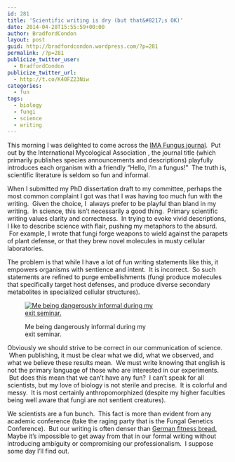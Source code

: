 ```yaml
---
id: 281
title: 'Scientific writing is dry (but that&#8217;s OK)'
date: 2014-04-28T15:55:59+00:00
author: BradfordCondon
layout: post
guid: http://bradfordcondon.wordpress.com/?p=281
permalink: /?p=281
publicize_twitter_user:
  - BradfordCondon
publicize_twitter_url:
  - http://t.co/K40FZ23Niw
categories:
  - fun
tags:
  - biology
  - fungi
  - science
  - writing
---
```

This morning I was delighted to come across the [IMA Fungus journal](http://www.imafungus.org/).  Put out by the International Mycological Association , the journal title (which primarily publishes species announcements and descriptions) playfully introduces each organism with a friendly &#8220;Hello, I&#8217;m a fungus!&#8221;  The truth is, scientific literature is seldom so fun and informal.

When I submitted my PhD dissertation draft to my committee, perhaps the most common complaint I got was that I was having too much fun with the writing.  Given the choice, I  always prefer to be playful than bland in my writing.  In science, this isn&#8217;t necessarily a good thing.  Primary scientific writing values clarity and correctness.  In trying to evoke vivid descriptions, I like to describe science with flair, pushing my metaphors to the absurd.  For example, I wrote that fungi forge weapons to wield against the parapets of plant defense, or that they brew novel molecules in musty cellular laboratories.

The problem is that while I have a lot of fun writing statements like this, it empowers organisms with sentience and intent.  It is incorrect.  So such statements are refined to purge embellishments (fungi produce molecules that specifically target host defenses, and produce diverse secondary metabolites in specialized cellular structures).<figure id="attachment_315" style="width: 300px" class="wp-caption aligncenter">

[<img class="size-medium wp-image-315" src="https://i0.wp.com/www.bradfordcondon.com/wp-content/uploads/2014/04/screen-shot-2014-04-28-at-11-53-23-am-300x217.png?fit=300%2C217" alt="Me being dangerously informal during my exit seminar." srcset="https://i2.wp.com/www.bradfordcondon.com/wp-content/uploads/2014/04/screen-shot-2014-04-28-at-11-53-23-am.png?w=1154 1154w, https://i2.wp.com/www.bradfordcondon.com/wp-content/uploads/2014/04/screen-shot-2014-04-28-at-11-53-23-am.png?resize=300%2C217 300w, https://i2.wp.com/www.bradfordcondon.com/wp-content/uploads/2014/04/screen-shot-2014-04-28-at-11-53-23-am.png?resize=1024%2C742 1024w" sizes="(max-width: 300px) 100vw, 300px" data-recalc-dims="1" />](https://i2.wp.com/www.bradfordcondon.com/wp-content/uploads/2014/04/screen-shot-2014-04-28-at-11-53-23-am.png)<figcaption class="wp-caption-text">Me being dangerously informal during my exit seminar.</figcaption></figure> 

Obviously we should strive to be correct in our communication of science.  When publishing, it must be clear what we did, what we observed, and what we believe these results mean.  We must write knowing that english is not the primary language of those who are interested in our experiments.  But does this mean that we can&#8217;t have any fun?  I can&#8217;t speak for all scientists, but my love of biology is not sterile and precise.  It is colorful and messy.  It is most certainly anthropomorphized (despite my higher faculties being well aware that fungi are not sentient creatures).

We scientists are a fun bunch.  This fact is more than evident from any academic conference (take the raging party that is the Fungal Genetics Conference).  But our writing is often denser than [German fitness bread.](http://www.amazon.com/Mestemacher-Fitness-Bread-17-6-Ounce-Packages/dp/B000LKZ7MA)  Maybe it&#8217;s impossible to get away from that in our formal writing without introducing ambiguity or compromising our professionalism.  I suppose some day I&#8217;ll find out.